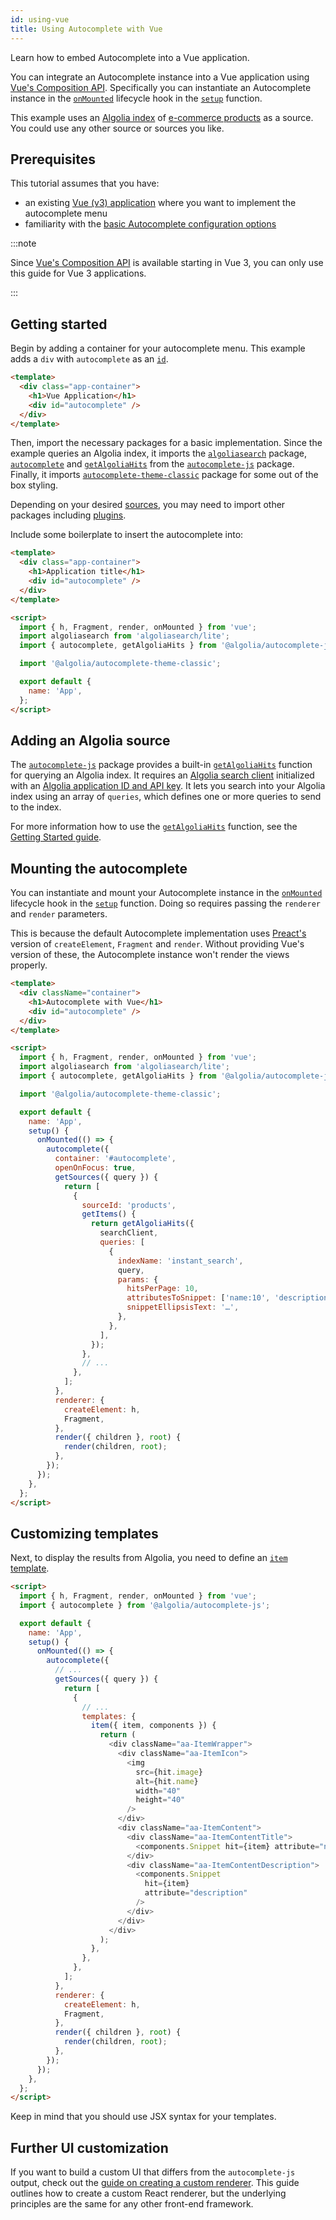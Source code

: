 ```yaml
---
id: using-vue
title: Using Autocomplete with Vue
---
```


Learn how to embed Autocomplete into a Vue application.

You can integrate an Autocomplete instance into a Vue application using [Vue's Composition API](https://v3.vuejs.org/guide/composition-api-introduction.html#why-composition-api). Specifically you can instantiate an Autocomplete instance in the [`onMounted`](https://v3.vuejs.org/api/composition-api.html#lifecycle-hooks) lifecycle hook in the [`setup`](https://v3.vuejs.org/guide/composition-api-setup.html) function.

This example uses an [Algolia index](https://www.algolia.com/doc/faq/basics/what-is-an-index/) of [e-commerce products](https://github.com/algolia/datasets/tree/master/ecommerce) as a source. You could use any other source or sources you like.

## Prerequisites

This tutorial assumes that you have:

- an existing [Vue (v3) application](https://v3.vuejs.org/) where you want to implement the autocomplete menu
- familiarity with the [basic Autocomplete configuration options](basic-options)

:::note

Since [Vue's Composition API](https://v3.vuejs.org/guide/composition-api-introduction.html#why-composition-api) is available starting in Vue 3, you can only use this guide for Vue 3 applications.

:::

## Getting started

Begin by adding a container for your autocomplete menu. This example adds a `div` with `autocomplete` as an [`id`](https://developer.mozilla.org/en-US/docs/Web/HTML/Global_attributes/id).

```html title="App.vue"
<template>
  <div class="app-container">
    <h1>Vue Application</h1>
    <div id="autocomplete" />
  </div>
</template>
```

Then, import the necessary packages for a basic implementation. Since the example queries an Algolia index, it imports the [`algoliasearch`](https://www.npmjs.com/package/algoliasearch) package, [`autocomplete`](autocomplete-js) and [`getAlgoliaHits`](getAlgoliaHits-js) from the [`autocomplete-js`](autocomplete-js) package. Finally, it imports [`autocomplete-theme-classic`](autocomplete-theme-classic) package for some out of the box styling.

Depending on your desired [sources](sources), you may need to import other packages including [plugins](plugins).

Include some boilerplate to insert the autocomplete into:

```html title="App.vue"
<template>
  <div class="app-container">
    <h1>Application title</h1>
    <div id="autocomplete" />
  </div>
</template>

<script>
  import { h, Fragment, render, onMounted } from 'vue';
  import algoliasearch from 'algoliasearch/lite';
  import { autocomplete, getAlgoliaHits } from '@algolia/autocomplete-js';

  import '@algolia/autocomplete-theme-classic';

  export default {
    name: 'App',
  };
</script>
```

## Adding an Algolia source

The [`autocomplete-js`](autocomplete-js) package provides a built-in [`getAlgoliaHits`](getAlgoliaHits-js) function for querying an Algolia index. It requires an [Algolia search client](https://www.algolia.com/doc/api-client/getting-started/install/javascript/) initialized with an [Algolia application ID and API key](https://www.algolia.com/doc/guides/sending-and-managing-data/send-and-update-your-data/how-to/importing-with-the-api/#application-id). It lets you search into your Algolia index using an array of `queries`, which defines one or more queries to send to the index.

For more information how to use the [`getAlgoliaHits`](getAlgoliaHits-js) function, see the [Getting Started guide](getting-started).

## Mounting the autocomplete

You can instantiate and mount your Autocomplete instance in the [`onMounted`](https://v3.vuejs.org/api/composition-api.html#lifecycle-hooks) lifecycle hook in the [`setup`](https://v3.vuejs.org/guide/composition-api-setup.html) function. Doing so requires passing the `renderer` and `render` parameters.

This is because the default Autocomplete implementation uses [Preact's](https://preactjs.com/) version of `createElement`, `Fragment` and `render`. Without providing Vue's version of these, the Autocomplete instance won't render the views properly.

```html title="App.vue"
<template>
  <div className="container">
    <h1>Autocomplete with Vue</h1>
    <div id="autocomplete" />
  </div>
</template>

<script>
  import { h, Fragment, render, onMounted } from 'vue';
  import algoliasearch from 'algoliasearch/lite';
  import { autocomplete, getAlgoliaHits } from '@algolia/autocomplete-js';

  import '@algolia/autocomplete-theme-classic';

  export default {
    name: 'App',
    setup() {
      onMounted(() => {
        autocomplete({
          container: '#autocomplete',
          openOnFocus: true,
          getSources({ query }) {
            return [
              {
                sourceId: 'products',
                getItems() {
                  return getAlgoliaHits({
                    searchClient,
                    queries: [
                      {
                        indexName: 'instant_search',
                        query,
                        params: {
                          hitsPerPage: 10,
                          attributesToSnippet: ['name:10', 'description:35'],
                          snippetEllipsisText: '…',
                        },
                      },
                    ],
                  });
                },
                // ...
              },
            ];
          },
          renderer: {
            createElement: h,
            Fragment,
          },
          render({ children }, root) {
            render(children, root);
          },
        });
      });
    },
  };
</script>
```

## Customizing templates

Next, to display the results from Algolia, you need to define an [`item` template](templates).

```html title="App.vue"
<script>
  import { h, Fragment, render, onMounted } from 'vue';
  import { autocomplete } from '@algolia/autocomplete-js';

  export default {
    name: 'App',
    setup() {
      onMounted(() => {
        autocomplete({
          // ...
          getSources({ query }) {
            return [
              {
                // ...
                templates: {
                  item({ item, components }) {
                    return (
                      <div className="aa-ItemWrapper">
                        <div className="aa-ItemIcon">
                          <img
                            src={hit.image}
                            alt={hit.name}
                            width="40"
                            height="40"
                          />
                        </div>
                        <div className="aa-ItemContent">
                          <div className="aa-ItemContentTitle">
                            <components.Snippet hit={item} attribute="name" />
                          </div>
                          <div className="aa-ItemContentDescription">
                            <components.Snippet
                              hit={item}
                              attribute="description"
                            />
                          </div>
                        </div>
                      </div>
                    );
                  },
                },
              },
            ];
          },
          renderer: {
            createElement: h,
            Fragment,
          },
          render({ children }, root) {
            render(children, root);
          },
        });
      });
    },
  };
</script>
```

Keep in mind that you should use JSX syntax for your templates.

## Further UI customization

If you want to build a custom UI that differs from the `autocomplete-js` output, check out the [guide on creating a custom renderer](creating-a-renderer). This guide outlines how to create a custom React renderer, but the underlying principles are the same for any other front-end framework.
